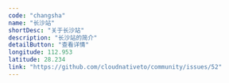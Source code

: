 ```yaml
---
code: "changsha"
name: "长沙站"
shortDesc: "关于长沙站"
description: "长沙站的简介"
detailButton: "查看详情"
longitude: 112.953
latitude: 28.234
link: "https://github.com/cloudnativeto/community/issues/52"
---
```

